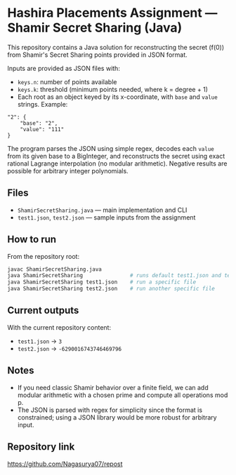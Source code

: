 # Hashira Placements Assignment — Shamir Secret Sharing (Java)

This repository contains a Java solution for reconstructing the secret (f(0)) from Shamir's Secret Sharing points provided in JSON format.

Inputs are provided as JSON files with:
- `keys.n`: number of points available
- `keys.k`: threshold (minimum points needed, where k = degree + 1)
- Each root as an object keyed by its x-coordinate, with `base` and `value` strings. Example:

```
"2": {
	"base": "2",
	"value": "111"
}
```

The program parses the JSON using simple regex, decodes each `value` from its given base to a BigInteger, and reconstructs the secret using exact rational Lagrange interpolation (no modular arithmetic). Negative results are possible for arbitrary integer polynomials.

## Files
- `ShamirSecretSharing.java` — main implementation and CLI
- `test1.json`, `test2.json` — sample inputs from the assignment

## How to run

From the repository root:

```bash
javac ShamirSecretSharing.java
java ShamirSecretSharing               # runs default test1.json and test2.json
java ShamirSecretSharing test1.json    # run a specific file
java ShamirSecretSharing test2.json    # run another specific file
```

## Current outputs

With the current repository content:
- `test1.json` → `3`
- `test2.json` → `-6290016743746469796`

## Notes
- If you need classic Shamir behavior over a finite field, we can add modular arithmetic with a chosen prime and compute all operations mod p.
- The JSON is parsed with regex for simplicity since the format is constrained; using a JSON library would be more robust for arbitrary input.

## Repository link

https://github.com/Nagasurya07/repost